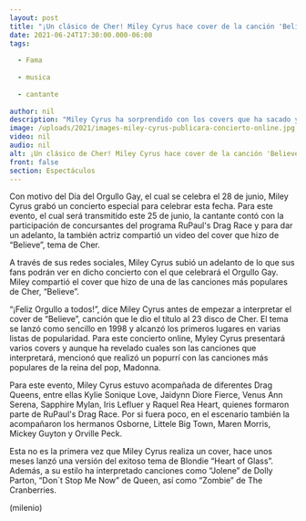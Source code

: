 ```yaml
---
layout: post
title: "¡Un clásico de Cher! Miley Cyrus hace cover de la canción 'Believe'"
date: 2021-06-24T17:30:00.000-06:00
tags:
  
  - Fama
  
  - musica
  
  - cantante
  
author: nil
description: "Miley Cyrus ha sorprendido con los covers que ha sacado y en ahora realizó una versión de Believe de Cher para un concierto por el Orgullo Gay. "
image: /uploads/2021/images-miley-cyrus-publicara-concierto-online.jpg
video: nil
audio: nil
alt: ¡Un clásico de Cher! Miley Cyrus hace cover de la canción 'Believe'
front: false
section: Espectáculos
---
```


Con motivo del Día del Orgullo Gay, el cual se celebra el 28 de junio, Miley Cyrus grabó un concierto especial para celebrar esta fecha. Para este evento, el cual será transmitido este 25 de junio, la cantante contó con la participación de concursantes del programa RuPaul's Drag Race y para dar un adelanto, la también actriz compartió un video del cover que hizo de “Believe”, tema de Cher. 

A través de sus redes sociales, Miley Cyrus subió un adelanto de lo que sus fans podrán ver en dicho concierto con el que celebrará el Orgullo Gay. Miley compartió el cover que hizo de una de las canciones más populares de Cher, “Believe”. 

“¡Feliz Orgullo a todos!”, dice Miley Cyrus antes de empezar a interpretar el cover de “Believe”, canción que le dio el título al 23 disco de Cher. El tema se lanzó como sencillo en 1998 y alcanzó los primeros lugares en varias listas de popularidad. Para este concierto online, Myley Cyrus presentará varios covers y aunque ha revelado cuales son las canciones que interpretará, mencionó que realizó un popurrí con las canciones más populares de la reina del pop, Madonna. 

Para este evento, Miley Cyrus estuvo acompañada de diferentes Drag Queens, entre ellas Kylie Sonique Love, Jaidynn Diore Fierce, Venus Ann Serena, Sapphire Mylan, Iris Lefluer y Raquel Rea Heart, quienes formaron parte de RuPaul's Drag Race. Por si fuera poco, en el escenario también la acompañaron los hermanos Osborne, Littele Big Town, Maren Morris, Mickey Guyton y Orville Peck. 

Esta no es la primera vez que Miley Cyrus realiza un cover, hace unos meses lanzó una versión del exitoso tema de Blondie “Heart of Glass”. Además, a su estilo ha interpretado canciones como “Jolene” de Dolly Parton, “Don´t Stop Me Now” de Queen, así como “Zombie” de The Cranberries. 

(milenio)